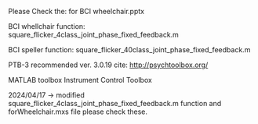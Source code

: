 Please Check the: for BCI wheelchair.pptx

BCI whellchair function: 
square_flicker_4class_joint_phase_fixed_feedback.m 

BCI speller function: 
square_flicker_40class_joint_phase_fixed_feedback.m

PTB-3 
recommended ver. 3.0.19
cite: http://psychtoolbox.org/

MATLAB toolbox
Instrument Control Toolbox

2024/04/17
-> modified square_flicker_4class_joint_phase_fixed_feedback.m function and forWheelchair.mxs file please check these.
